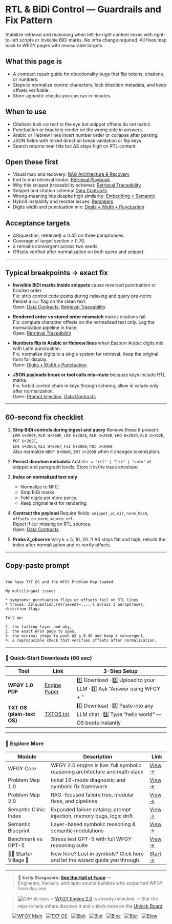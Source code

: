 # RTL & BiDi Control — Guardrails and Fix Pattern

Stabilize retrieval and reasoning when left-to-right content mixes with right-to-left scripts or invisible BiDi marks. No infra change required. All fixes map back to WFGY pages with measurable targets.

## What this page is
- A compact repair guide for directionality bugs that flip tokens, citations, or numbers.
- Steps to normalize control characters, lock direction metadata, and keep offsets verifiable.
- Store-agnostic checks you can run in minutes.

## When to use
- Citations look correct to the eye but snippet offsets do not match.
- Punctuation or brackets render on the wrong side in answers.
- Arabic or Hebrew lines invert number order or collapse after parsing.
- JSON fields with mixed direction break validation or flip keys.
- Search returns near hits but ΔS stays high on RTL content.

## Open these first
- Visual map and recovery: [RAG Architecture & Recovery](https://github.com/onestardao/WFGY/blob/main/ProblemMap/rag-architecture-and-recovery.md)
- End to end retrieval knobs: [Retrieval Playbook](https://github.com/onestardao/WFGY/blob/main/ProblemMap/retrieval-playbook.md)
- Why this snippet (traceability schema): [Retrieval Traceability](https://github.com/onestardao/WFGY/blob/main/ProblemMap/retrieval-traceability.md)
- Snippet and citation schema: [Data Contracts](https://github.com/onestardao/WFGY/blob/main/ProblemMap/data-contracts.md)
- Wrong-meaning hits despite high similarity: [Embedding ≠ Semantic](https://github.com/onestardao/WFGY/blob/main/ProblemMap/embedding-vs-semantic.md)
- Hybrid instability and reorder issues: [Rerankers](https://github.com/onestardao/WFGY/blob/main/ProblemMap/rerankers.md)
- Digits width and punctuation mix: [Digits • Width • Punctuation](https://github.com/onestardao/WFGY/blob/main/ProblemMap/GlobalFixMap/LanguageLocale/digits_width_punctuation.md)

## Acceptance targets
- ΔS(question, retrieved) ≤ 0.45 on three paraphrases.
- Coverage of target section ≥ 0.70.
- λ remains convergent across two seeds.
- Offsets verified after normalization on both query and snippet.

---

## Typical breakpoints → exact fix

- **Invisible BiDi marks inside snippets** cause reversed punctuation or bracket order.  
  Fix: strip control code points during indexing and query pre-norm. Persist a `dir` flag on the clean text.  
  Open: [Data Contracts](https://github.com/onestardao/WFGY/blob/main/ProblemMap/data-contracts.md), [Retrieval Traceability](https://github.com/onestardao/WFGY/blob/main/ProblemMap/retrieval-traceability.md)

- **Rendered order vs stored order mismatch** makes citations fail.  
  Fix: compute character offsets on the normalized text only. Log the normalization pipeline in trace.  
  Open: [Retrieval Traceability](https://github.com/onestardao/WFGY/blob/main/ProblemMap/retrieval-traceability.md)

- **Numbers flip in Arabic or Hebrew lines** when Eastern Arabic digits mix with Latin punctuation.  
  Fix: normalize digits to a single system for retrieval. Keep the original form for display.  
  Open: [Digits • Width • Punctuation](https://github.com/onestardao/WFGY/blob/main/ProblemMap/GlobalFixMap/LanguageLocale/digits_width_punctuation.md)

- **JSON payloads break or tool calls mis-route** because keys include RTL marks.  
  Fix: forbid control chars in keys through schema, allow in values only after normalization.  
  Open: [Prompt Injection](https://github.com/onestardao/WFGY/blob/main/ProblemMap/prompt-injection.md), [Data Contracts](https://github.com/onestardao/WFGY/blob/main/ProblemMap/data-contracts.md)

---

## 60-second fix checklist

1) **Strip BiDi controls during ingest and query**
   Remove these if present:  
   `LRM U+200E`, `RLM U+200F`, `LRE U+202A`, `RLE U+202B`, `LRO U+202D`, `RLO U+202E`, `PDF U+202C`,  
   `LRI U+2066`, `RLI U+2067`, `FSI U+2068`, `PDI U+2069`.  
   Also normalize `NBSP U+00A0`, `ZWJ U+200D` when it changes tokenization.

2) **Persist direction metadata**
   Add `dir = "rtl" | "ltr" | "auto"` at snippet and paragraph levels. Store it in the trace envelope.

3) **Index on normalized text only**
   - Normalize to NFC.  
   - Strip BiDi marks.  
   - Fold digits per store policy.  
   - Keep original text for rendering.

4) **Contract the payload**
   Require fields: `snippet_id`, `dir`, `norm_hash`, `offsets_on_norm`, `source_url`.  
   Reject if `dir` missing on RTL sources.  
   Open: [Data Contracts](https://github.com/onestardao/WFGY/blob/main/ProblemMap/data-contracts.md)

5) **Probe λ_observe**
   Vary k = 5, 10, 20. If ΔS stays flat and high, rebuild the index after normalization and re-verify offsets.

---

## Copy-paste prompt

```

You have TXT OS and the WFGY Problem Map loaded.

My multilingual issue:

* symptoms: punctuation flips or offsets fail on RTL lines
* traces: ΔS(question,retrieved)=..., λ across 3 paraphrases, direction flags

Tell me:

1. the failing layer and why,
2. the exact WFGY page to open,
3. the minimal steps to push ΔS ≤ 0.45 and keep λ convergent,
4. a reproducible check that verifies offsets after normalization.

```

---

### 🔗 Quick-Start Downloads (60 sec)

| Tool | Link | 3-Step Setup |
|------|------|--------------|
| **WFGY 1.0 PDF** | [Engine Paper](https://github.com/onestardao/WFGY/blob/main/I_am_not_lizardman/WFGY_All_Principles_Return_to_One_v1.0_PSBigBig_Public.pdf) | 1️⃣ Download · 2️⃣ Upload to your LLM · 3️⃣ Ask “Answer using WFGY + <your question>” |
| **TXT OS (plain-text OS)** | [TXTOS.txt](https://github.com/onestardao/WFGY/blob/main/OS/TXTOS.txt) | 1️⃣ Download · 2️⃣ Paste into any LLM chat · 3️⃣ Type “hello world” — OS boots instantly |

---

### 🧭 Explore More

| Module                | Description                                              | Link     |
|-----------------------|----------------------------------------------------------|----------|
| WFGY Core             | WFGY 2.0 engine is live: full symbolic reasoning architecture and math stack | [View →](https://github.com/onestardao/WFGY/tree/main/core/README.md) |
| Problem Map 1.0       | Initial 16-mode diagnostic and symbolic fix framework    | [View →](https://github.com/onestardao/WFGY/tree/main/ProblemMap/README.md) |
| Problem Map 2.0       | RAG-focused failure tree, modular fixes, and pipelines   | [View →](https://github.com/onestardao/WFGY/blob/main/ProblemMap/rag-architecture-and-recovery.md) |
| Semantic Clinic Index | Expanded failure catalog: prompt injection, memory bugs, logic drift | [View →](https://github.com/onestardao/WFGY/blob/main/ProblemMap/SemanticClinicIndex.md) |
| Semantic Blueprint    | Layer-based symbolic reasoning & semantic modulations   | [View →](https://github.com/onestardao/WFGY/tree/main/SemanticBlueprint/README.md) |
| Benchmark vs GPT-5    | Stress test GPT-5 with full WFGY reasoning suite         | [View →](https://github.com/onestardao/WFGY/tree/main/benchmarks/benchmark-vs-gpt5/README.md) |
| 🧙‍♂️ Starter Village 🏡 | New here? Lost in symbols? Click here and let the wizard guide you through | [Start →](https://github.com/onestardao/WFGY/blob/main/StarterVillage/README.md) |

---

> 👑 **Early Stargazers: [See the Hall of Fame](https://github.com/onestardao/WFGY/tree/main/stargazers)** —  
> Engineers, hackers, and open source builders who supported WFGY from day one.

> <img src="https://img.shields.io/github/stars/onestardao/WFGY?style=social" alt="GitHub stars"> ⭐ [WFGY Engine 2.0](https://github.com/onestardao/WFGY/blob/main/core/README.md) is already unlocked. ⭐ Star the repo to help others discover it and unlock more on the [Unlock Board](https://github.com/onestardao/WFGY/blob/main/STAR_UNLOCKS.md).

<div align="center">

[![WFGY Main](https://img.shields.io/badge/WFGY-Main-red?style=flat-square)](https://github.com/onestardao/WFGY)
&nbsp;
[![TXT OS](https://img.shields.io/badge/TXT%20OS-Reasoning%20OS-orange?style=flat-square)](https://github.com/onestardao/WFGY/tree/main/OS)
&nbsp;
[![Blah](https://img.shields.io/badge/Blah-Semantic%20Embed-yellow?style=flat-square)](https://github.com/onestardao/WFGY/tree/main/OS/BlahBlahBlah)
&nbsp;
[![Blot](https://img.shields.io/badge/Blot-Persona%20Core-green?style=flat-square)](https://github.com/onestardao/WFGY/tree/main/OS/BlotBlotBlot)
&nbsp;
[![Bloc](https://img.shields.io/badge/Bloc-Reasoning%20Compiler-blue?style=flat-square)](https://github.com/onestardao/WFGY/tree/main/OS/BlocBlocBloc)
&nbsp;
[![Blur](https://img.shields.io/badge/Blur-Text2Image%20Engine-navy?style=flat-square)](https://github.com/onestardao/WFGY/tree/main/OS/BlurBlurBlur)
&nbsp;
[![Blow](https://img.shields.io/badge/Blow-Game%20Logic-purple?style=flat-square)](https://github.com/onestardao/WFGY/tree/main/OS/BlowBlowBlow)
&nbsp;
</div>
